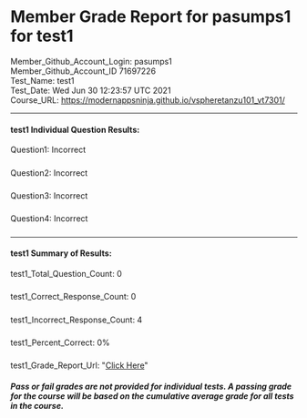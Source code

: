 # Member Grade Report for pasumps1 for test1  
   
Member_Github_Account_Login: pasumps1  
Member_Github_Account_ID 71697226  
Test_Name: test1  
Test_Date: Wed Jun 30 12:23:57 UTC 2021  
Course_URL: https://modernappsninja.github.io/vspheretanzu101_vt7301/  
   
---  
#### test1 Individual Question Results:  
Question1: Incorrect  
#####  
Question2: Incorrect  
#####  
Question3: Incorrect  
#####  
Question4: Incorrect  
#####  
---  
#### test1 Summary of Results:  
test1_Total_Question_Count: 0  
#####  
test1_Correct_Response_Count: 0  
#####  
test1_Incorrect_Response_Count: 4  
#####  
test1_Percent_Correct: 0%  
#####  
test1_Grade_Report_Url: "[Click Here](https://github.com/modernappsninjas/pasumps1/blob/main/static/userdata/courses/vspheretanzu101_vt7301/grade_report.pr1180.test1.md)"
##### Pass or fail grades are not provided for individual tests. A passing grade for the course will be based on the cumulative average grade for all tests in the course.  
